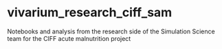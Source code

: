 # vivarium_research_ciff_sam
Notebooks and analysis from the research side of the Simulation Science team for the CIFF acute malnutrition project

